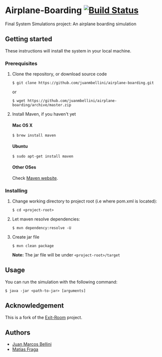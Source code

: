 # Airplane-Boarding [![Build Status](https://travis-ci.org/juanmbellini/airplane-boarding.svg?branch=master)](https://travis-ci.org/juanmbellini/airplane-boarding)

Final System Simulations project: An airplane boarding simulation

## Getting started

These instructions will install the system in your local machine.

### Prerequisites

1. Clone the repository, or download source code

	```
	$ git clone https://github.com/juanmbellini/airplane-boarding.git
	```
	or

	```
	$ wget https://github.com/juanmbellini/airplane-boarding/archive/master.zip
	```

2. Install Maven, if you haven't yet

    #### Mac OS X

    ```
    $ brew install maven
    ```

    #### Ubuntu

    ```
    $ sudo apt-get install maven
    ```

    #### Other OSes
    Check [Maven website](https://maven.apache.org/install.html).


### Installing

1. Change working directory to project root (i.e where pom.xml is located):

    ```
    $ cd <project-root>
    ```

2. Let maven resolve dependencies:

    ```
    $ mvn dependency:resolve -U
    ```

3. Create jar file

    ```
    $ mvn clean package
    ```
    **Note:** The jar file will be under ``` <project-root>/target ```


## Usage

You can run the simulation with the following command:


```
$ java -jar <path-to-jar> [arguments]
```

## Acknowledgement
This is a fork of the [Exit-Room](https://github.com/juanmbellini/exit-room) project.

## Authors

- [Juan Marcos Bellini](https://github.com/juanmbellini)
- [Matías Fraga](https://github.com/matifraga)
